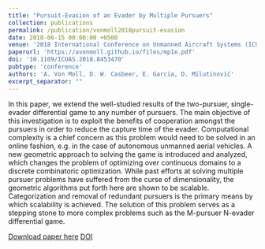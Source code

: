 ```yaml
---
title: "Pursuit-Evasion of an Evader by Multiple Pursuers"
collection: publications
permalink: /publication/vonmoll2018pursuit-evasion
date: 2018-06-15 00:00:00 +0500
venue: '2018 International Conference on Unmanned Aircraft Systems (ICUAS)'
paperurl: 'https://avonmoll.github.io/files/mp1e.pdf'
doi: '10.1109/ICUAS.2018.8453470'
pubtype: 'conference'
authors: 'A. Von Moll, D. W. Casbeer, E. Garcia, D. Milutinović'
excerpt_separator: ""
---
```

In this paper, we extend the well-studied results of the two-pursuer, single-evader differential game to any number of pursuers. The main objective of this investigation is to exploit the benefits of cooperation amongst the pursuers in order to reduce the capture time of the evader. Computational complexity is a chief concern as this problem would need to be solved in an online fashion, e.g. in the case of autonomous unmanned
aerial vehicles. A new geometric approach to solving the game is introduced and analyzed, which changes the problem of optimizing over continuous domains to a discrete combinatoric optimization. While past efforts at solving multiple pursuer
problems have suffered from the curse of dimensionality, the geometric algorithms put forth here are shown to be scalable. Categorization and removal of redundant pursuers is the primary means by which scalability is achieved. The solution of this problem serves as a stepping stone to more complex problems such as the M-pursuer N-evader differential game.

[Download paper here](https://avonmoll.github.io/files/mp1e.pdf)
[DOI](10.1109/ICUAS.2018.8453470)